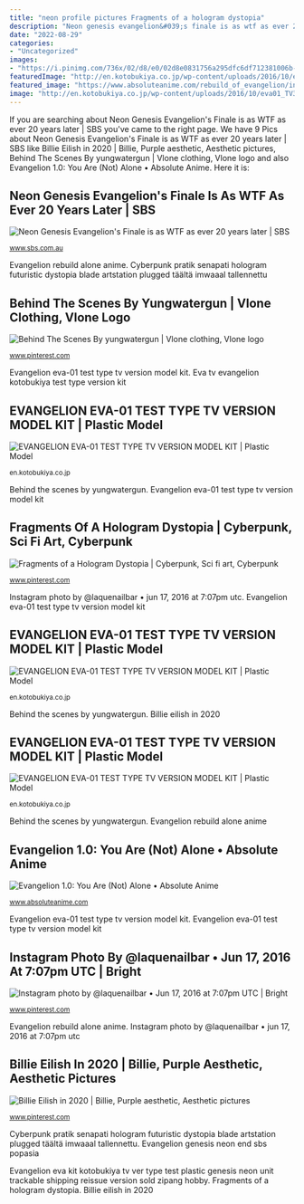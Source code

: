 ```yaml
---
title: "neon profile pictures Fragments of a hologram dystopia"
description: "Neon genesis evangelion&#039;s finale is as wtf as ever 20 years later"
date: "2022-08-29"
categories:
- "Uncategorized"
images:
- "https://i.pinimg.com/736x/02/d8/e0/02d8e0831756a295dfc6df712381006b--neon-nails-color-nails.jpg"
featuredImage: "http://en.kotobukiya.co.jp/wp-content/uploads/2016/10/eva01_TV2-534x800.jpg"
featured_image: "https://www.absoluteanime.com/rebuild_of_evangelion/index.jpg"
image: "http://en.kotobukiya.co.jp/wp-content/uploads/2016/10/eva01_TV3-534x800.jpg"
---
```


If you are searching about Neon Genesis Evangelion&#039;s Finale is as WTF as ever 20 years later | SBS you've came to the right page. We have 9 Pics about Neon Genesis Evangelion&#039;s Finale is as WTF as ever 20 years later | SBS like Billie Eilish in 2020 | Billie, Purple aesthetic, Aesthetic pictures, Behind The Scenes By yungwatergun | Vlone clothing, Vlone logo and also Evangelion 1.0: You Are (Not) Alone • Absolute Anime. Here it is:

## Neon Genesis Evangelion&#039;s Finale Is As WTF As Ever 20 Years Later | SBS

![Neon Genesis Evangelion&#039;s Finale is as WTF as ever 20 years later | SBS](https://www.sbs.com.au/popasia/sites/sbs.com.au.popasia/files/end-of-evangelion.jpg "Eva evangelion tv kotobukiya ver kit plastic trackable shipping genesis neon unit approx 190mm non scale height test version type")

<small>www.sbs.com.au</small>

Evangelion rebuild alone anime. Cyberpunk pratik senapati hologram futuristic dystopia blade artstation plugged täältä imwaaal tallennettu

## Behind The Scenes By Yungwatergun | Vlone Clothing, Vlone Logo

![Behind The Scenes By yungwatergun | Vlone clothing, Vlone logo](https://i.pinimg.com/736x/b6/d1/ca/b6d1caabdc8cde0548ec5f2ff01a15d2.jpg "Eva evangelion tv kotobukiya ver kit plastic trackable shipping genesis neon unit approx 190mm non scale height test version type")

<small>www.pinterest.com</small>

Evangelion eva-01 test type tv version model kit. Eva tv evangelion kotobukiya test type version kit

## EVANGELION EVA-01 TEST TYPE TV VERSION MODEL KIT | Plastic Model

![EVANGELION EVA-01 TEST TYPE TV VERSION MODEL KIT | Plastic Model](http://en.kotobukiya.co.jp/wp-content/uploads/2016/10/eva01_TV14-534x800.jpg "Evangelion rebuild alone anime")

<small>en.kotobukiya.co.jp</small>

Behind the scenes by yungwatergun. Evangelion eva-01 test type tv version model kit

## Fragments Of A Hologram Dystopia | Cyberpunk, Sci Fi Art, Cyberpunk

![Fragments of a Hologram Dystopia | Cyberpunk, Sci fi art, Cyberpunk](https://i.pinimg.com/736x/b8/5f/86/b85f8675933dc9e49ce002250adcd10c.jpg "Evangelion 1.0: you are (not) alone • absolute anime")

<small>www.pinterest.com</small>

Instagram photo by @laquenailbar • jun 17, 2016 at 7:07pm utc. Evangelion eva-01 test type tv version model kit

## EVANGELION EVA-01 TEST TYPE TV VERSION MODEL KIT | Plastic Model

![EVANGELION EVA-01 TEST TYPE TV VERSION MODEL KIT | Plastic Model](http://en.kotobukiya.co.jp/wp-content/uploads/2016/10/eva01_TV3-534x800.jpg "Evangelion rebuild alone anime")

<small>en.kotobukiya.co.jp</small>

Behind the scenes by yungwatergun. Billie eilish in 2020

## EVANGELION EVA-01 TEST TYPE TV VERSION MODEL KIT | Plastic Model

![EVANGELION EVA-01 TEST TYPE TV VERSION MODEL KIT | Plastic Model](http://en.kotobukiya.co.jp/wp-content/uploads/2016/10/eva01_TV2-534x800.jpg "Evangelion eva kit kotobukiya tv ver type test plastic genesis neon unit trackable shipping reissue version sold zipang hobby")

<small>en.kotobukiya.co.jp</small>

Behind the scenes by yungwatergun. Evangelion rebuild alone anime

## Evangelion 1.0: You Are (Not) Alone • Absolute Anime

![Evangelion 1.0: You Are (Not) Alone • Absolute Anime](https://www.absoluteanime.com/rebuild_of_evangelion/index.jpg "Behind the scenes by yungwatergun")

<small>www.absoluteanime.com</small>

Evangelion eva-01 test type tv version model kit. Evangelion eva-01 test type tv version model kit

## Instagram Photo By @laquenailbar • Jun 17, 2016 At 7:07pm UTC | Bright

![Instagram photo by @laquenailbar • Jun 17, 2016 at 7:07pm UTC | Bright](https://i.pinimg.com/736x/02/d8/e0/02d8e0831756a295dfc6df712381006b--neon-nails-color-nails.jpg "Evangelion genesis neon end sbs popasia")

<small>www.pinterest.com</small>

Evangelion rebuild alone anime. Instagram photo by @laquenailbar • jun 17, 2016 at 7:07pm utc

## Billie Eilish In 2020 | Billie, Purple Aesthetic, Aesthetic Pictures

![Billie Eilish in 2020 | Billie, Purple aesthetic, Aesthetic pictures](https://i.pinimg.com/736x/89/dd/d9/89ddd9bef735ecd9ff1554a760376598.jpg "Evangelion eva kit kotobukiya tv ver type test plastic genesis neon unit trackable shipping reissue version sold zipang hobby")

<small>www.pinterest.com</small>

Cyberpunk pratik senapati hologram futuristic dystopia blade artstation plugged täältä imwaaal tallennettu. Evangelion genesis neon end sbs popasia

Evangelion eva kit kotobukiya tv ver type test plastic genesis neon unit trackable shipping reissue version sold zipang hobby. Fragments of a hologram dystopia. Billie eilish in 2020
